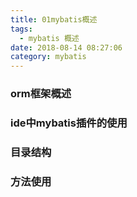 ```yaml
---
title: 01mybatis概述
tags:
  - mybatis 概述
date: 2018-08-14 08:27:06
category: mybatis
---
```

### orm框架概述

### ide中mybatis插件的使用

### 目录结构

### 方法使用
